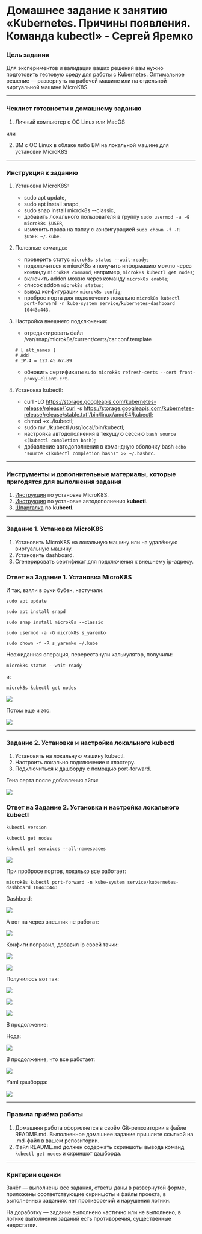 # Домашнее задание к занятию «Kubernetes. Причины появления. Команда kubectl» - Сергей Яремко

### Цель задания

Для экспериментов и валидации ваших решений вам нужно подготовить тестовую среду для работы с Kubernetes. Оптимальное решение — развернуть на рабочей машине или на отдельной виртуальной машине MicroK8S.

------

### Чеклист готовности к домашнему заданию

1. Личный компьютер с ОС Linux или MacOS 

или

2. ВМ c ОС Linux в облаке либо ВМ на локальной машине для установки MicroK8S  

------

### Инструкция к заданию

1. Установка MicroK8S:
    - sudo apt update,
    - sudo apt install snapd,
    - sudo snap install microk8s --classic,
    - добавить локального пользователя в группу `sudo usermod -a -G microk8s $USER`,
    - изменить права на папку с конфигурацией `sudo chown -f -R $USER ~/.kube`.

2. Полезные команды:
    - проверить статус `microk8s status --wait-ready`;
    - подключиться к microK8s и получить информацию можно через команду `microk8s command`, например, `microk8s kubectl get nodes`;
    - включить addon можно через команду `microk8s enable`; 
    - список addon `microk8s status`;
    - вывод конфигурации `microk8s config`;
    - проброс порта для подключения локально `microk8s kubectl port-forward -n kube-system service/kubernetes-dashboard 10443:443`.

3. Настройка внешнего подключения:
    - отредактировать файл /var/snap/microk8s/current/certs/csr.conf.template
    ```shell
    # [ alt_names ]
    # Add
    # IP.4 = 123.45.67.89
    ```
    - обновить сертификаты `sudo microk8s refresh-certs --cert front-proxy-client.crt`.

4. Установка kubectl:
    - curl -LO https://storage.googleapis.com/kubernetes-release/release/`curl -s https://storage.googleapis.com/kubernetes-release/release/stable.txt`/bin/linux/amd64/kubectl;
    - chmod +x ./kubectl;
    - sudo mv ./kubectl /usr/local/bin/kubectl;
    - настройка автодополнения в текущую сессию `bash source <(kubectl completion bash)`;
    - добавление автодополнения в командную оболочку bash `echo "source <(kubectl completion bash)" >> ~/.bashrc`.

------

### Инструменты и дополнительные материалы, которые пригодятся для выполнения задания

1. [Инструкция](https://microk8s.io/docs/getting-started) по установке MicroK8S.
2. [Инструкция](https://kubernetes.io/ru/docs/reference/kubectl/cheatsheet/#bash) по установке автодополнения **kubectl**.
3. [Шпаргалка](https://kubernetes.io/ru/docs/reference/kubectl/cheatsheet/) по **kubectl**.

------

### Задание 1. Установка MicroK8S

1. Установить MicroK8S на локальную машину или на удалённую виртуальную машину.
2. Установить dashboard.
3. Сгенерировать сертификат для подключения к внешнему ip-адресу.

### Ответ на Задание 1. Установка MicroK8S

И так, взяли в руки бубен, настучали:

```
sudo apt update
```
```
sudo apt install snapd
```
```
sudo snap install microk8s --classic
```
```
sudo usermod -a -G microk8s s_yaremko
```
```
sudo chown -f -R s_yaremko ~/.kube
```
Неожиданная операция, перерестанули калькулятор, получили:

```
microk8s status --wait-ready
```
и:

```
microk8s kubectl get nodes
```


![](https://github.com/s-bessonniy/kuber-homeworks/blob/main/1.1/screenshots/VirtualBox_Ubuntu-50Gb_12_04_2025_10_16_32.png)

Потом еще и это:

![](https://github.com/s-bessonniy/kuber-homeworks/blob/main/1.1/screenshots/VirtualBox_Ubuntu-50Gb_12_04_2025_10_30_24.png)


------

### Задание 2. Установка и настройка локального kubectl
1. Установить на локальную машину kubectl.
2. Настроить локально подключение к кластеру.
3. Подключиться к дашборду с помощью port-forward.

Гена серта после добавления айпи:

![](https://github.com/s-bessonniy/kuber-homeworks/blob/main/1.1/screenshots/VirtualBox_Ubuntu-50Gb_12_04_2025_10_51_55.png)

### Ответ на Задание 2. Установка и настройка локального kubectl

```
kubectl version
```
```
kubectl get nodes
```
```
kubectl get services --all-namespaces
```
![](https://github.com/s-bessonniy/kuber-homeworks/blob/main/1.1/screenshots/VirtualBox_Ubuntu-50Gb_12_04_2025_13_03_26.png)

При пробросе портов, локалько все работает:

```
microk8s kubectl port-forward -n kube-system service/kubernetes-dashboard 10443:443
```

Dashbord:

![](https://github.com/s-bessonniy/kuber-homeworks/blob/main/1.1/screenshots/VirtualBox_Ubuntu-50Gb_12_04_2025_12_19_45.png)

А вот на через внешник не работат:

![](https://github.com/s-bessonniy/kuber-homeworks/blob/main/1.1/screenshots/VirtualBox_Ubuntu-50Gb_12_04_2025_12_40_55.png)

Конфиги поправил, добавил ip своей тачки:

![](https://github.com/s-bessonniy/kuber-homeworks/blob/main/1.1/screenshots/VirtualBox_Ubuntu-50Gb_12_04_2025_12_48_12.png)

![](https://github.com/s-bessonniy/kuber-homeworks/blob/main/1.1/screenshots/VirtualBox_Ubuntu-50Gb_12_04_2025_12_48_23.png)

Получилось вот так:

![](https://github.com/s-bessonniy/kuber-homeworks/blob/main/1.1/screenshots/VirtualBox_Ubuntu-50Gb_13_04_2025_10_31_47.png)

![](https://github.com/s-bessonniy/kuber-homeworks/blob/main/1.1/screenshots/VirtualBox_Ubuntu-50Gb_13_04_2025_10_32_15.png)

![](https://github.com/s-bessonniy/kuber-homeworks/blob/main/1.1/screenshots/VirtualBox_Ubuntu-50Gb_13_04_2025_10_32_25.png)

В продолжение:

Нода:

![](https://github.com/s-bessonniy/kuber-homeworks/blob/main/1.1/screenshots/VirtualBox_Ubuntu-50Gb_16_04_2025_20_20_42.png)

В продолжение, что все работает:

![](https://github.com/s-bessonniy/kuber-homeworks/blob/main/1.1/screenshots/VirtualBox_Ubuntu-50Gb_16_04_2025_20_20_57.png)

Yaml дашборда:

![](https://github.com/s-bessonniy/kuber-homeworks/blob/main/1.1/screenshots/VirtualBox_Ubuntu-50Gb_16_04_2025_20_21_37.png)

------

### Правила приёма работы

1. Домашняя работа оформляется в своём Git-репозитории в файле README.md. Выполненное домашнее задание пришлите ссылкой на .md-файл в вашем репозитории.
2. Файл README.md должен содержать скриншоты вывода команд `kubectl get nodes` и скриншот дашборда.

------

### Критерии оценки
Зачёт — выполнены все задания, ответы даны в развернутой форме, приложены соответствующие скриншоты и файлы проекта, в выполненных заданиях нет противоречий и нарушения логики.

На доработку — задание выполнено частично или не выполнено, в логике выполнения заданий есть противоречия, существенные недостатки.
